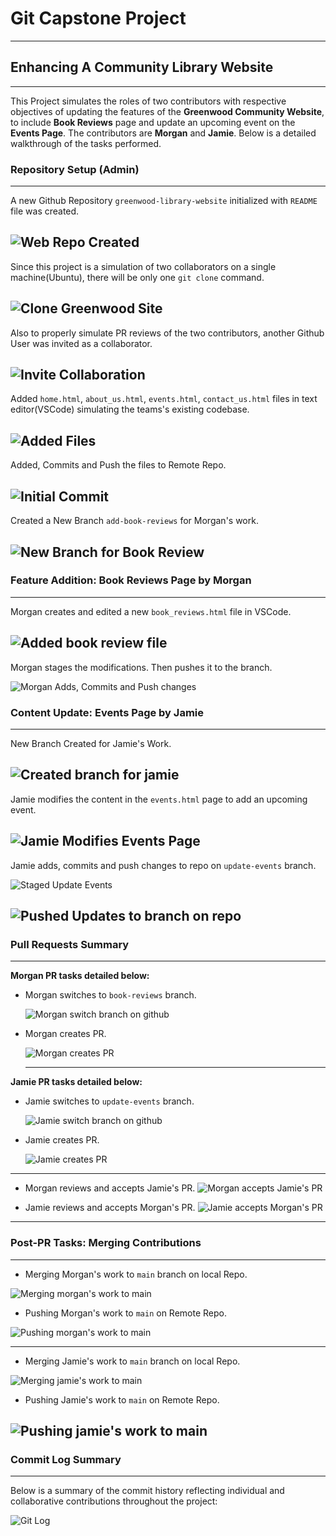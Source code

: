 # Git Capstone Project
---
## Enhancing A Community Library Website
---
This Project simulates the roles of two contributors with respective objectives of updating the features of the **Greenwood Community Website**, to include **Book Reviews** page and update an upcoming event on the **Events Page**. The contributors are **Morgan** and **Jamie**. Below is a detailed walkthrough of the tasks performed.

### Repository Setup (Admin)
---
 A new Github Repository `greenwood-library-website` initialized with `README` file was created. 

![Web Repo Created](Images/new-repo-created.png)
---
Since this project is a simulation of two collaborators on a single machine(Ubuntu), there will be only one `git clone` command.

![Clone Greenwood Site](Images/clone-greenwood-repo.png)
---
Also to properly simulate PR reviews of the two contributors, another Github User was invited as a collaborator.

![Invite Collaboration](Images/new-github-accn-collab-invite.png)
---
Added `home.html`, `about_us.html`,  `events.html`, `contact_us.html` files in text editor(VSCode) simulating the teams's existing codebase.

![Added Files](Images/created-html-css-js-files-vscode.png)
---
Added, Commits and Push the files to Remote Repo.

![Initial Commit](Images/stage-commit-push-files.png)
---
Created a New Branch `add-book-reviews` for Morgan's work.

![New Branch for Book Review](Images/morgan-create-branch-add-book-review.png)
---
 ### Feature Addition: Book Reviews Page by Morgan
 ---
 Morgan creates and edited a new `book_reviews.html` file in VSCode.

 ![Added book review file](Images/morgan-creates-book-reviews-html-vscode.png)
---
Morgan stages the modifications. Then pushes it to the branch.

![Morgan Adds, Commits and Push changes](Images/morgan-add-commit-push-branch-book-review.png)

### Content Update: Events Page by Jamie
---
New Branch Created for Jamie's Work.

![Created branch for jamie](Images/Jamie-creates-update-events-branch.png)
---
Jamie modifies the content in the `events.html` page to add an upcoming event. 

![Jamie Modifies Events Page](Images/Jamie-modifies-events-html.png)
---
Jamie adds, commits and push changes to repo on `update-events` branch.

![Staged Update Events](Images/Jamie-add-commit-events.png)

![Pushed Updates to branch on repo](Images/Jamie-event-push-branch.png)
---

### Pull Requests Summary
---
**Morgan PR tasks detailed below:**

- Morgan switches to `book-reviews` branch.

    ![Morgan switch branch on github](Images/Morgan-switch-branch.png)

- Morgan creates PR.

    ![Morgan creates PR](Images/morgan-creates-PR.png)

    ---

**Jamie PR tasks detailed below:**

- Jamie switches to `update-events` branch.

    ![Jamie switch branch on github](Images/Jamie-switch-branch.png)

- Jamie creates PR.

    ![Jamie creates PR](Images/Jamie-creates-PR.png)
---
- Morgan reviews and accepts Jamie's PR.
    ![Morgan accepts Jamie's PR](Images/Morgan-Review-Jamie-PR.png)

- Jamie reviews and accepts Morgan's PR.
    ![Jamie accepts Morgan's PR](Images/Jamie-Review-Morgan-PR.png)

---
### Post-PR Tasks: Merging Contributions
---

- Merging Morgan's work to `main` branch on local Repo.

![Merging morgan's work to main](Images/merge-morgan-work-to-main.png)

- Pushing Morgan's work to `main` on Remote Repo.

![Pushing morgan's work to main](Images/push-after-merge-to-main-morgan.png)

---

- Merging Jamie's work to `main` branch on local Repo.

![Merging jamie's work to main](Images/merge-Jamie-work-to-main.png)

- Pushing Jamie's work to `main` on Remote Repo.

![Pushing jamie's work to main](Images/push-after-merge-to-main-jamie.png)
---

### Commit Log Summary
---

Below is a summary of the commit history reflecting individual and collaborative contributions throughout the project:

![Git Log](Images/git-log-greenwood-site.png)

